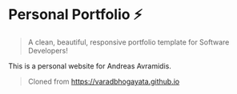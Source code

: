 # Personal Portfolio ⚡️ 
> A clean, beautiful, responsive portfolio template for Software Developers!

This is a personal website for Andreas Avramidis.

> Cloned from https://varadbhogayata.github.io